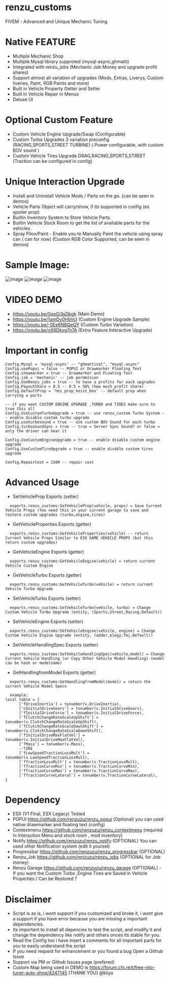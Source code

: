 # renzu_customs
FIVEM - Advanced and Unique Mechanic Tuning
 # Native FEATURE
- Multiple Mechanic Shop
- Multiple Mysql library supproted (mysql-async,ghmatti)
- Integrated with renzu_jobs (Mechanic Job Money and upgrade profit shares)
- Support almost all variation of upgrades (Mods, Extras, Liverys, Custom liveries, Paint, RGB Paints and more)
- Built in Vehicle Property Getter and Setter
- Built in Vehicle Repair in Menus
- Deluxe UI

# Optional Custom Feature
- Custom Vehicle Engine Upgrade/Swap (Configurable)
- Custom Turbo Upgrades 3 variation preconfig (RACING,SPORTS,STREET TURBINE) ( Power configurable, with custom BOV sound )
- Custom Vehicle Tires Upgrade DRAG,RACING,SPORTS,STREET (Traction can be configured in config)
# Unique Interaction Upgrade
- Install and Uninstall Vehicle Mods / Parts on the go. (can be seen in demos)
- Vehicle Parts Object will carry/show, if its supported in config (ex. spoiler prop)
- Builtin Inventory System to Store Vehicle Parts.
- Builtin Vehicle Stock Room to get the list of available parts for the vehicles
- Spray Pilox/Paint - Enable you to Manually Paint the vehicle using spray can ( can for now) (Custom RGB Color Supported, can be seen in demos)
# Sample Image:
![image](https://user-images.githubusercontent.com/82306584/132879340-e316f048-22d2-483f-8231-8c0d6fc18a83.png)
![image](https://user-images.githubusercontent.com/82306584/132879532-e440ce6f-4f51-4c65-9109-12018ae47abd.png)
![image](https://user-images.githubusercontent.com/82306584/132879623-8e477481-0e03-4245-86af-69484bafb9ec.png)




# VIDEO DEMO
- https://youtu.be/0qsGi3sDbgk (Main Demo)
- https://youtu.be/1qmDy0HbVcI (Custom Engine Upgrade Sample)
- https://youtu.be/-0Ee6NBQeQY (Custom Turbo Variation)
- https://youtu.be/gX6Dkvg7n7A (Extra Feature Interactive Upgrade)

# Important in config
```
Config.Mysql = 'mysql-async' -- "ghmattisql", "msyql-async"
Config.usePopui = false -- POPUI or Drawmarker Floating Text
Config.showmarker = true -- Drawmarker and FLoating Text
Config.job = 'mechanic' -- job permmision
Config.UseRenzu_jobs = true -- to have a profits for each upgrades
Config.PayoutShare = 0.5 -- 0.5 = 50% (how much profit share)
Config.DefaultProp = 'hei_prop_heist_box' -- default prop when carrying a parts

-- if you want CUSTOM ENGINE UPGRADE ,TURBO and TIRES make sure to true this all
Config.UseCustomTurboUpgrade = true -- use renzu_custom Turbo System -- enable disable custom turbo upgrade
Config.useturbosound = true -- use custom BOV Sound for each turbo
Config.turbosoundSync = true -- true = Server Sync Sound? or false = only the driver can hear it

Config.UseCustomEngineUpgrade = true -- enable disable custom engine upgrade
Config.UseCustomTireUpgrade = true -- enable disable custom tires upgrade

Config.RepairCost = 1500 -- repair cost
```

# Advanced Usage
- SetVehicleProp Exports (setter)
```
  exports.renzu_customs:SetVehicleProp(vehicle, props) = Save Current Vehicle Props (You need this in your current garage to save and restore custom upgrades (turbo,engine,tires)
```
- GetVehicleProperties Exports (getter)
```
  exports.renzu_customs:GetVehicleProperties(vehicle) -- return Current Vehicle Props Similar to ESX GAME VEHICLE PROPS (but this return custom upgrades)
```
- GetVehicleEngine Exports (getter)
```
  exports.renzu_customs:GetVehicleEngine(vehicle) = return current Vehicle Custom Engine
```
- GetVehicleTurbo Exports (getter)
```
  exports.renzu_customs:GetVehicleTurbo(vehicle) = return current Vehicle Turbo Upgrade
```
- SetVehicleTurbo Exports (setter)
```
  exports.renzu_customs:SetVehicleTurbo(vehicle, turbo) = Change Custom Vehicle Turbo Upgrade (entity, (Sports,Street,Racing,Default))
```

- SetVehicleEngine Exports (setter)
```
  exports.renzu_customs:SetVehicleEngine(vehicle, engine) = Change Custom Vehicle Engine Upgrade (entity, (adder,elegy,fmj,Default))
```

- SetVehicleHandlingSpec Exports (setter)
```
  exports.renzu_customs:SetVehicleHandlingSpec(vehicle,model) = Change Current Vehicle Handling (or Copy Other Vehicle Model Handling) (model can be hash or modelname)
```
- GetHandlingfromModel Exports (getter)
```
  exports.renzu_customs:GetHandlingfromModel(model) = return the current Vehicle Model Specs
  
  example:
local table = {
      ['fDriveInertia'] = tonumber(v.DriveInertia),
      ['nInitialDriveGears'] = tonumber(v.InitialDriveGears),
      ['fInitialDriveForce'] = tonumber(v.InitialDriveForce),
      ['fClutchChangeRateScaleUpShift'] = tonumber(v.ClutchChangeRateScaleUpShift),
      ['fClutchChangeRateScaleDownShift'] = tonumber(v.ClutchChangeRateScaleDownShift),
      ['fInitialDriveMaxFlatVel'] = tonumber(v.InitialDriveMaxFlatVel),
      ['fMass'] = tonumber(v.Mass),
      --TIRE
      ['fLowSpeedTractionLossMult'] = tonumber(v.LowSpeedTractionLossMult),
      ['fTractionLossMult'] = tonumber(v.TractionLossMult),
      ['fTractionCurveMin'] = tonumber(v.TractionCurveMin),
      ['fTractionCurveMax'] = tonumber(v.TractionCurveMax),
      ['fTractionCurveLateral'] = tonumber(v.TractionCurveLateral),
}
```

# Dependency
- ESX (V1 FInal, ESX Legacy) Tested
- POPUI https://github.com/renzuzu/renzu_popui (Optional) you can used native drawmarker and floating text (config)
- Contextmenu https://github.com/renzuzu/renzu_contextmenu (required in Interaction Menu and stock room , mod inventory)
- Notify https://github.com/renzuzu/renzu_notify (OPTIONAL) You can used other Notification system (edit it yoursel)
- Progressbar https://github.com/renzuzu/renzu_progressbar (OPTIONAL) 
- Renzu_Job https://github.com/renzuzu/renzu_jobs (OPTIONAL for Job money)
- Renzu Garage https://github.com/renzuzu/renzu_garage (OPTIONAL) - If you want the Custom Turbo ,Engine Tires are Saved in Vehicle Properties  / Can be Restored ?

# Disclaimer
- Script is as is, i wont support if you customized and broke it, i wont give a support if you have error because you are missing a important dependencies.
- Its important to install all depencies to test the script, and modify it and change the dependency like notify and others onces its stable for you.
- Read the Config too i have insert a comments for all important parts for you to easily understand the script
- If you need request for enhancement or you found a bug Open a Github Issue
- Support via PM or Github Issues page (prefered)
- Custom Map being used in DEMO is https://forum.cfx.re/t/free-mlo-tuner-auto-shop/4247145 (THANK YOU) @kiiya

